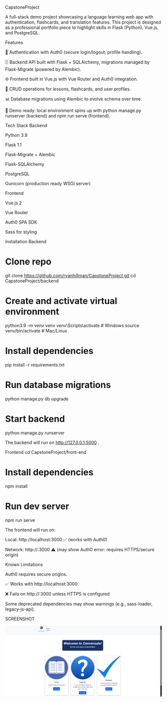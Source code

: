 CapstoneProject

A full-stack demo project showcasing a language learning web app with authentication, flashcards, and translation features. This project is designed as a professional portfolio piece to highlight skills in Flask (Python), Vue.js, and PostgreSQL.

Features

🔑 Authentication with Auth0 (secure login/logout, profile handling).

🗄 Backend API built with Flask + SQLAlchemy, migrations managed by Flask-Migrate (powered by Alembic).

🌐 Frontend built in Vue.js with Vue Router and Auth0 integration.

📝 CRUD operations for lessons, flashcards, and user profiles.

📊 Database migrations using Alembic to evolve schema over time.

🎯 Demo ready: local environment spins up with python manage.py runserver (backend) and npm run serve (frontend).

Tech Stack
Backend

Python 3.9

Flask 1.1

Flask-Migrate + Alembic

Flask-SQLAlchemy

PostgreSQL

Gunicorn (production ready WSGI server)

Frontend

Vue.js 2

Vue Router

Auth0 SPA SDK

Sass for styling

Installation
Backend
# Clone repo
git clone https://github.com/ryanhillman/CapstoneProject.git
cd CapstoneProject/backend

# Create and activate virtual environment
python3.9 -m venv venv
venv\Scripts\activate   # Windows
source venv/bin/activate  # Mac/Linux

# Install dependencies
pip install -r requirements.txt

# Run database migrations
python manage.py db upgrade

# Start backend
python manage.py runserver


The backend will run on http://127.0.0.1:5000
.

Frontend
cd CapstoneProject/front-end

# Install dependencies
npm install

# Run dev server
npm run serve


The frontend will run on:

Local: http://localhost:3000
 ✅ (works with Auth0)

Network: http://<your-ip>:3000 ⚠️ (may show Auth0 error: requires HTTPS/secure origin)

Known Limitations

Auth0 requires secure origins.

✅ Works with http://localhost:3000

❌ Fails on http://<LAN-IP>:3000 unless HTTPS is configured

Some deprecated dependencies may show warnings (e.g., sass-loader, legacy-js-api).

SCREENSHOT

![App Screenshot](./screenshot.png)


